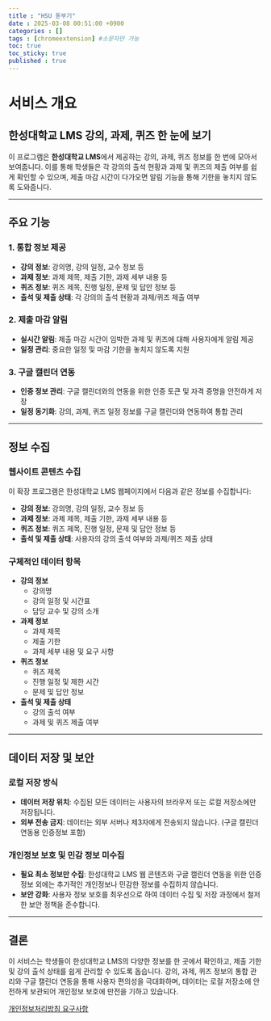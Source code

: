 ```yaml
---
title : "HSU 돋부기"
date : 2025-03-08 00:51:00 +0900
categories : []
tags : [chromeextension] #소문자만 가능
toc: true
toc_sticky: true
published : true
---
```


# 서비스 개요

## 한성대학교 LMS 강의, 과제, 퀴즈 한 눈에 보기

이 프로그램은 **한성대학교 LMS**에서 제공하는 강의, 과제, 퀴즈 정보를 한 번에 모아서 보여줍니다. 이를 통해 학생들은 각 강의의 출석 현황과 과제 및 퀴즈의 제출 여부를 쉽게 확인할 수 있으며, 제출 마감 시간이 다가오면 알림 기능을 통해 기한을 놓치지 않도록 도와줍니다.

---

## 주요 기능

### 1. 통합 정보 제공
- **강의 정보**: 강의명, 강의 일정, 교수 정보 등
- **과제 정보**: 과제 제목, 제출 기한, 과제 세부 내용 등
- **퀴즈 정보**: 퀴즈 제목, 진행 일정, 문제 및 답안 정보 등
- **출석 및 제출 상태**: 각 강의의 출석 현황과 과제/퀴즈 제출 여부

### 2. 제출 마감 알림
- **실시간 알림**: 제출 마감 시간이 임박한 과제 및 퀴즈에 대해 사용자에게 알림 제공
- **일정 관리**: 중요한 일정 및 마감 기한을 놓치지 않도록 지원

### 3. 구글 캘린더 연동
- **인증 정보 관리**: 구글 캘린더와의 연동을 위한 인증 토큰 및 자격 증명을 안전하게 저장
- **일정 동기화**: 강의, 과제, 퀴즈 일정 정보를 구글 캘린더와 연동하여 통합 관리

---

## 정보 수집

### 웹사이트 콘텐츠 수집
이 확장 프로그램은 한성대학교 LMS 웹페이지에서 다음과 같은 정보를 수집합니다:

- **강의 정보**: 강의명, 강의 일정, 교수 정보 등
- **과제 정보**: 과제 제목, 제출 기한, 과제 세부 내용 등
- **퀴즈 정보**: 퀴즈 제목, 진행 일정, 문제 및 답안 정보 등
- **출석 및 제출 상태**: 사용자의 강의 출석 여부와 과제/퀴즈 제출 상태

### 구체적인 데이터 항목
- **강의 정보**
  - 강의명
  - 강의 일정 및 시간표
  - 담당 교수 및 강의 소개
- **과제 정보**
  - 과제 제목
  - 제출 기한
  - 과제 세부 내용 및 요구 사항
- **퀴즈 정보**
  - 퀴즈 제목
  - 진행 일정 및 제한 시간
  - 문제 및 답안 정보
- **출석 및 제출 상태**
  - 강의 출석 여부
  - 과제 및 퀴즈 제출 여부

---

## 데이터 저장 및 보안

### 로컬 저장 방식
- **데이터 저장 위치**: 수집된 모든 데이터는 사용자의 브라우저 또는 로컬 저장소에만 저장됩니다.
- **외부 전송 금지**: 데이터는 외부 서버나 제3자에게 전송되지 않습니다. (구글 캘린더 연동용 인증정보 포함)

### 개인정보 보호 및 민감 정보 미수집
- **필요 최소 정보만 수집**: 한성대학교 LMS 웹 콘텐츠와 구글 캘린더 연동을 위한 인증정보 외에는 추가적인 개인정보나 민감한 정보를 수집하지 않습니다.
- **보안 강화**: 사용자 정보 보호를 최우선으로 하여 데이터 수집 및 저장 과정에서 철저한 보안 정책을 준수합니다.

---

## 결론

이 서비스는 학생들이 한성대학교 LMS의 다양한 정보를 한 곳에서 확인하고, 제출 기한 및 강의 출석 상태를 쉽게 관리할 수 있도록 돕습니다. 강의, 과제, 퀴즈 정보의 통합 관리와 구글 캘린더 연동을 통해 사용자 편의성을 극대화하며, 데이터는 로컬 저장소에 안전하게 보관되어 개인정보 보호에 만전을 기하고 있습니다.


[개인정보처리방침 요구사항](https://6-keem.duckdns.org/posts/HSU-%EB%8F%8B%EB%B6%80%EA%B8%B0-%EA%B0%9C%EC%9D%B8%EC%A0%95%EB%B3%B4%EC%B2%98%EB%A6%AC%EB%B0%A9%EC%B9%A8/)

